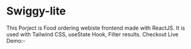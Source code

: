 # Swiggy-lite


This Porject is Food ordering webiste frontend made with ReactJS. It is used with Tailwind CSS, useState Hook, Filter results.
Checkout Live Demo:- 
